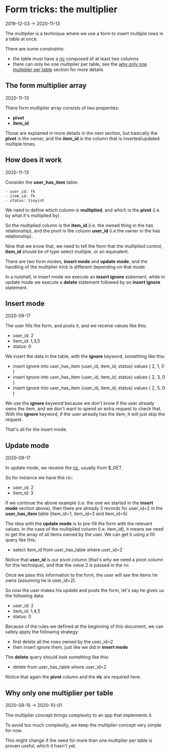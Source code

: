 Form tricks: the multiplier 
=============
2019-12-03 -> 2020-11-13



The multiplier is a technique where we use a form to insert multiple rows in a table at once.




There are some constraints:

- the table must have a [ric](https://github.com/lingtalfi/NotationFan/blob/master/ric.md) composed of at least two columns
- there can only be one multiplier per table, see the [why only one mulitplier per table](#why-only-one-multiplier-per-table) section for more details





The form multiplier array
----------
2020-11-13


There form multiplier array consists of two properties:

- **pivot**
- **item_id**


Those are explained in more details in the next section, but basically the **pivot** is the owner, and the **item_id**
is the column that is inserted/updated multiple times.





How does it work
----------
2020-11-13



Consider the **user_has_item** table:

```text
- user_id: fk
- item_id: fk
- status: tinyint

```


We need to define which column is **multiplied**, and which is the **pivot** (i.e. by what it's multiplied by).


So the multiplied column is the **item_id** (i.e. the owned thing in the has relationship), and 
the pivot is the column **user_id** (i.e the owner in the has relationship).


Now that we know that, we need to tell the form that the multiplied control, **item_id** should be of type select multiple, or an equivalent.


There are two form modes, **insert mode** and **update mode**, and the handling of the multiplier trick is different depending on that mode.


In a nutshell, in insert mode we execute an **insert ignore** statement, while in update mode we execute a **delete** statement followed by an **insert ignore** statement.


Insert mode
-----------
2020-09-17

The user fills the form, and posts it, and we receive values like this:


- user_id: 2
- item_id: 1,3,5
- status: 0


We insert the data in the table, with the **ignore** keyword, something like this:

- insert ignore into user_has_item (user_id, item_id, status) values ( 2, 1, 0 )
- insert ignore into user_has_item (user_id, item_id, status) values ( 2, 3, 0 )
- insert ignore into user_has_item (user_id, item_id, status) values ( 2, 5, 0 )


We use the **ignore** keyword because we don't know if the user already owns the item, and we don't want to spend
an extra request to check that. With the **ignore** keyword, if the user already has the item, it will just skip the request.


That's all for the insert mode.




Update mode
------------
2020-09-17


In update mode, we receive the [ric](https://github.com/lingtalfi/NotationFan/blob/master/ric.md), usually from $_GET.

So for instance we have this ric:

- user_id: 2
- item_id: 3


If we continue the above example (i.e. the one we started in the **insert mode** section above), then there are already
3 records for user_id=2 in the **user_has_item** table (item_id=1, item_id=3 and item_id=5).


The idea with the **update mode** is to pre-fill the form with the relevant values.
In the case of the multiplied column (i.e. item_id), it means we need to get the array of all items owned by the user.
We can get it using a fill query like this:

- select item_id from user_has_table where user_id=2

Notice that **user_id** is our pivot column (that's why we need a pivot column for this technique), 
and that the value 2 is passed in the ric.


Once we pass this information to the form, the user will see the items he owns (assuming he is user_id=2).


So now the user makes his update and posts the form, let's say he gives us the following data:



- user_id: 2
- item_id: 1,4,5
- status: 0
 
 
 
Because of the rules we defined at the beginning of this document, we can safely apply the following strategy:
 

- first delete all the rows owned by the user_id=2
- then insert ignore them, just like we did in **insert mode**


The **delete** query should look something like this:

- delete from user_has_table where user_id=2


Notice that again the **pivot** column and the **ric** are required here.
 
 
 






Why only one multiplier per table
----------
2020-09-15 -> 2020-10-01




The multiplier concept brings complexity to an app that implements it.

To avoid too much complexity, we keep the multiplier concept very simple for now.

This might change if the need for more than one multiplier per table is proven useful, which it hasn't yet.





    